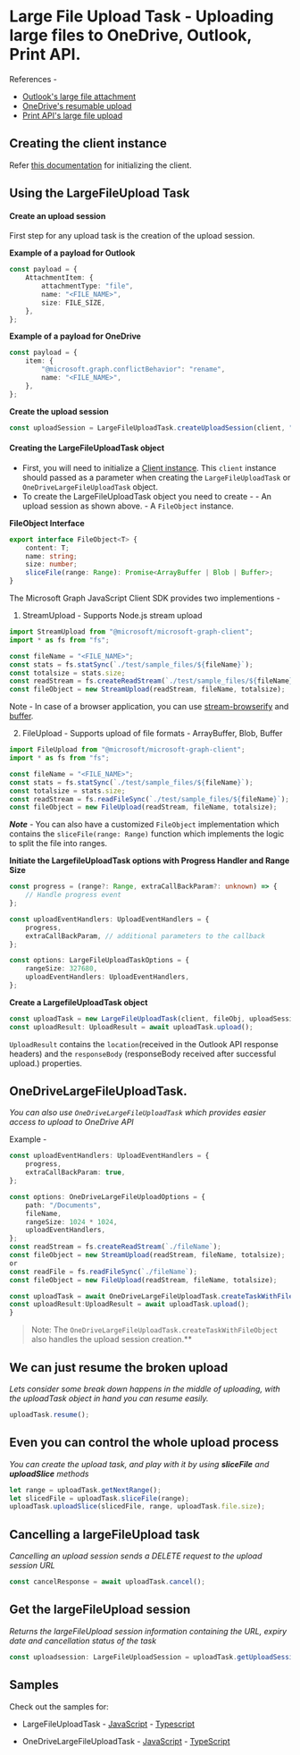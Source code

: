 # Large File Upload Task - Uploading large files to OneDrive, Outlook, Print API.

References -

-   [Outlook's large file attachment](https://docs.microsoft.com/en-us/graph/outlook-large-attachments)
-   [OneDrive's resumable upload](https://docs.microsoft.com/en-us/graph/api/driveitem-createuploadsession?view=graph-rest-1.0&preserve-view=true)
-   [Print API's large file upload](https://docs.microsoft.com/en-us/graph/upload-data-to-upload-session)

## Creating the client instance

Refer [this documentation](../CreatingClientInstance.md) for initializing the client.

## Using the LargeFileUpload Task

#### Create an upload session

First step for any upload task is the creation of the upload session.

**Example of a payload for Outlook**

```typescript
const payload = {
	AttachmentItem: {
		attachmentType: "file",
		name: "<FILE_NAME>",
		size: FILE_SIZE,
	},
};
```

**Example of a payload for OneDrive**

```typescript
const payload = {
	item: {
		"@microsoft.graph.conflictBehavior": "rename",
		name: "<FILE_NAME>",
	},
};
```

**Create the upload session**

```typescript
const uploadSession = LargeFileUploadTask.createUploadSession(client, "REQUEST_URL", payload);
```

#### Creating the LargeFileUploadTask object

-   First, you will need to initialize a [Client instance](../CreatingClientInstance.md). This `client` instance should passed as a parameter when creating the `LargeFileUploadTask` or `OneDriveLargeFileUploadTask` object.
-   To create the LargeFileUploadTask object you need to create - - An upload session as shown above. - A `FileObject` instance.

**FileObject Interface**

```typescript
export interface FileObject<T> {
	content: T;
	name: string;
	size: number;
	sliceFile(range: Range): Promise<ArrayBuffer | Blob | Buffer>;
}
```

The Microsoft Graph JavaScript Client SDK provides two implementions -

1. StreamUpload - Supports Node.js stream upload

```typescript
import StreamUpload from "@microsoft/microsoft-graph-client";
import * as fs from "fs";

const fileName = "<FILE_NAME>";
const stats = fs.statSync(`./test/sample_files/${fileName}`);
const totalsize = stats.size;
const readStream = fs.createReadStream(`./test/sample_files/${fileName}`);
const fileObject = new StreamUpload(readStream, fileName, totalsize);
```

Note - In case of a browser application, you can use [stream-browserify](https://www.npmjs.com/package/stream-browserify) and [buffer](https://www.npmjs.com/package/buffer).

2. FileUpload - Supports upload of file formats - ArrayBuffer, Blob, Buffer

```typescript
import FileUpload from "@microsoft/microsoft-graph-client";
import * as fs from "fs";

const fileName = "<FILE_NAME>";
const stats = fs.statSync(`./test/sample_files/${fileName}`);
const totalsize = stats.size;
const readStream = fs.readFileSync(`./test/sample_files/${fileName}`);
const fileObject = new FileUpload(readStream, fileName, totalsize);
```

**_Note_** - You can also have a customized `FileObject` implementation which contains the `sliceFile(range: Range)` function which implements the logic to split the file into ranges.

**Initiate the LargefileUploadTask options with Progress Handler and Range Size**

```typescript
const progress = (range?: Range, extraCallBackParam?: unknown) => {
	// Handle progress event
};

const uploadEventHandlers: UploadEventHandlers = {
	progress,
	extraCallBackParam, // additional parameters to the callback
};

const options: LargeFileUploadTaskOptions = {
	rangeSize: 327680,
	uploadEventHandlers: UploadEventHandlers,
};
```

**Create a LargefileUploadTask object**

```typescript
const uploadTask = new LargeFileUploadTask(client, fileObj, uploadSession, optionsWithProgress);
const uploadResult: UploadResult = await uploadTask.upload();
```

`UploadResult` contains the `location`(received in the Outlook API response headers) and the `responseBody` (responseBody received after successful upload.) properties.

## OneDriveLargeFileUploadTask.

_You can also use `OneDriveLargeFileUploadTask` which provides easier access to upload to OneDrive API_

Example -

```typescript
const uploadEventHandlers: UploadEventHandlers = {
	progress,
	extraCallBackParam: true,
};

const options: OneDriveLargeFileUploadOptions = {
	path: "/Documents",
	fileName,
	rangeSize: 1024 * 1024,
	uploadEventHandlers,
};
const readStream = fs.createReadStream(`./fileName`);
const fileObject = new StreamUpload(readStream, fileName, totalsize);
or
const readFile = fs.readFileSync(`./fileName`);
const fileObject = new FileUpload(readStream, fileName, totalsize);

const uploadTask = await OneDriveLargeFileUploadTask.createTaskWithFileObject(client, fileObject, options);
const uploadResult:UploadResult = await uploadTask.upload();
}
```

> Note: The `OneDriveLargeFileUploadTask.createTaskWithFileObject` also handles the upload session creation.\*\*

## We can just resume the broken upload

_Lets consider some break down happens in the middle of uploading, with the uploadTask object in hand you can resume easily._

```typescript
uploadTask.resume();
```

## Even you can control the whole upload process

_You can create the upload task, and play with it by using **sliceFile** and **uploadSlice** methods_

```typescript
let range = uploadTask.getNextRange();
let slicedFile = uploadTask.sliceFile(range);
uploadTask.uploadSlice(slicedFile, range, uploadTask.file.size);
```

## Cancelling a largeFileUpload task

_Cancelling an upload session sends a DELETE request to the upload session URL_

```typescript
const cancelResponse = await uploadTask.cancel();
```

## Get the largeFileUpload session

_Returns the largeFileUpload session information containing the URL, expiry date and cancellation status of the task_

```typescript
const uploadsession: LargeFileUploadSession = uploadTask.getUploadSession();
```

## Samples

Check out the samples for:

-   LargeFileUploadTask - [JavaScript](../../samples/javascript/tasks/LargeFileUploadTask.js) - [Typescript](../../samples/typescript/tasks/LargeFileUploadTask.ts)

-   OneDriveLargeFileUploadTask - [JavaScript](../../samples/javascript/tasks/OneDriveLargeFileUploadTask.js) - [TypeScript](../../samples/typescript/tasks/OneDriveLargeFileUploadTask.ts)

